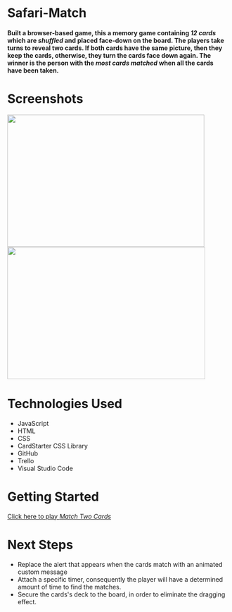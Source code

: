 # Safari-Match
#### Built a browser-based game, this a memory game containing *12 cards* which are _shuffled_ and placed face-down on the board. The players take turns to reveal two cards. If both cards have the same picture, then they keep the cards, otherwise, they turn the cards face down again.    The winner is the person with the _most cards matched_ when all the cards have been taken.

# Screenshots 
<img src='https://i.imgur.com/LChDEE2.png' width='448' height='300'>
<img src='https://i.imgur.com/Hgl4xgi.png' width='450' height='300'>


# Technologies Used
* JavaScript
* HTML
* CSS
* CardStarter CSS Library
* GitHub
* Trello
* Visual Studio Code

# Getting Started
[Click here to play _Match Two Cards_](https://surysanchez.github.io/memory-matches/)



# Next Steps
* Replace the alert that appears when the cards match with an animated custom message
* Attach a specific timer,  consequently the player will have a determined amount of time to find the matches.
* Secure the cards's deck to the board, in order to eliminate the dragging effect.

